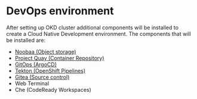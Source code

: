 # DevOps environment

<!--- cSpell:ignore  ArgoCD Gitea tekton Noobaa -->

After setting up OKD cluster additional components will be installed to create a Cloud Native Development environment.  The components that will be installed are:

- [Noobaa (Object storage)](objectStorage.md)
- [Project Quay (Container Repository)](registry.md)
- [GitOps (ArgoCD)](argocd.md)
- [Tekton (OpenShift Pipelines)](pipelines.md)
- [Gitea (Source control)](gitea.md)
- Web Terminal
- Che (CodeReady Workspaces)
